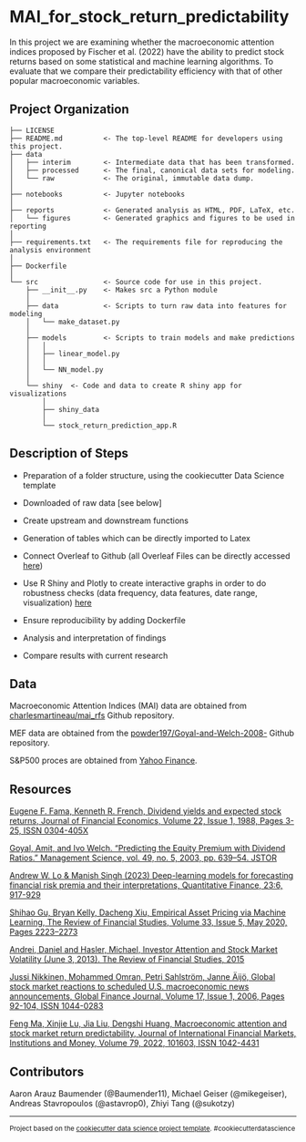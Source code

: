 MAI_for_stock_return_predictability
==============================

In this project we are examining whether the macroeconomic attention indices proposed by Fischer et al. (2022) have the ability to predict stock returns based on some statistical and machine learning algorithms. To evaluate that we compare their predictability efficiency with that of other popular macroeconomic variables.

Project Organization
------------

    ├── LICENSE
    ├── README.md          <- The top-level README for developers using this project.
    ├── data
    │   ├── interim        <- Intermediate data that has been transformed.
    │   ├── processed      <- The final, canonical data sets for modeling.
    │   └── raw            <- The original, immutable data dump.
    │
    ├── notebooks          <- Jupyter notebooks
    │
    ├── reports            <- Generated analysis as HTML, PDF, LaTeX, etc.
    │   └── figures        <- Generated graphics and figures to be used in reporting
    │
    ├── requirements.txt   <- The requirements file for reproducing the analysis environment
    │
    ├── Dockerfile
    │
    └── src                <- Source code for use in this project.
        ├── __init__.py    <- Makes src a Python module
        │
        ├── data           <- Scripts to turn raw data into features for modeling
        │   └── make_dataset.py
        │
        ├── models         <- Scripts to train models and make predictions
        │   │                 
        │   ├── linear_model.py
        │   │
        │   └── NN_model.py
        │
        └── shiny  <- Code and data to create R shiny app for visualizations
            │
            ├── shiny_data
            │
            └── stock_return_prediction_app.R
    
Description of Steps 
------------

- Preparation of  a folder structure, using the cookiecutter Data Science template

- Downloaded of raw data [see below]

- Create upstream and downstream functions

- Generation of tables which can be directly imported to Latex 

- Connect Overleaf to Github (all Overleaf Files can be directly accessed [here](https://www.overleaf.com/read/yqkhbqjwvtbs#b7cd7c))

- Use R Shiny and Plotly to create interactive graphs in order to do robustness checks (data frequency, data features, date range, visualization) [here](https://baumender11.shinyapps.io/Alpha/)

- Ensure reproducibility by adding Dockerfile 

- Analysis and interpretation of findings

- Compare results with current research

Data 
------------

Macroeconomic Attention Indices (MAI) data are obtained from [charlesmartineau/mai_rfs](https://github.com/charlesmartineau/mai_rfs) Github repository.

MEF data are obtained from the [powder197/Goyal-and-Welch-2008-](https://github.com/powder197/Goyal-and-Welch-2008-/tree/master) Github repository.

S&P500 proces are obtained from [Yahoo Finance](https://finance.yahoo.com).
  
Resources
------------

[Eugene F. Fama, Kenneth R. French, Dividend yields and expected stock returns, Journal of Financial Economics, Volume 22, Issue 1, 1988, Pages 3-25, ISSN 0304-405X](https://www.sciencedirect.com/science/article/pii/0304405X88900207)

[Goyal, Amit, and Ivo Welch. “Predicting the Equity Premium with Dividend Ratios.” Management Science, vol. 49, no. 5, 2003, pp. 639–54. JSTOR](https://www.jstor.org/stable/4133989)

[Andrew W. Lo & Manish Singh (2023) Deep-learning models for forecasting financial risk premia and their interpretations, Quantitative Finance, 23:6, 917-929](https://www.tandfonline.com/doi/full/10.1080/14697688.2023.2203844)

[Shihao Gu, Bryan Kelly, Dacheng Xiu, Empirical Asset Pricing via Machine Learning, The Review of Financial Studies, Volume 33, Issue 5, May 2020, Pages 2223–2273](https://dachxiu.chicagobooth.edu/download/ML.pdf)

[Andrei, Daniel and Hasler, Michael, Investor Attention and Stock Market Volatility (June 3, 2013). The Review of Financial Studies, 2015](https://www.epfl.ch/labs/cfi/wp-content/uploads/2018/08/WP757_A2.pdf)

[Jussi Nikkinen, Mohammed Omran, Petri Sahlström, Janne Äijö, Global stock market reactions to scheduled U.S. macroeconomic news announcements, Global Finance Journal, Volume 17, Issue 1, 2006, Pages 92-104, ISSN 1044-0283](https://www.sciencedirect.com/science/article/pii/S104402830600024X)

[Feng Ma, Xinjie Lu, Jia Liu, Dengshi Huang, Macroeconomic attention and stock market return predictability, Journal of International Financial Markets, Institutions and Money, Volume 79, 2022, 101603, ISSN 1042-4431](https://doi.org/10.1016/j.intfin.2022.101603)


Contributors
------------

Aaron Arauz Baumender (@Baumender11), Michael Geiser (@mikegeiser), Andreas Stavropoulos (@astavrop0), Zhiyi Tang (@sukotzy)

--------

<p><small>Project based on the <a target="_blank" href="https://drivendata.github.io/cookiecutter-data-science/">cookiecutter data science project template</a>. #cookiecutterdatascience</small></p>
